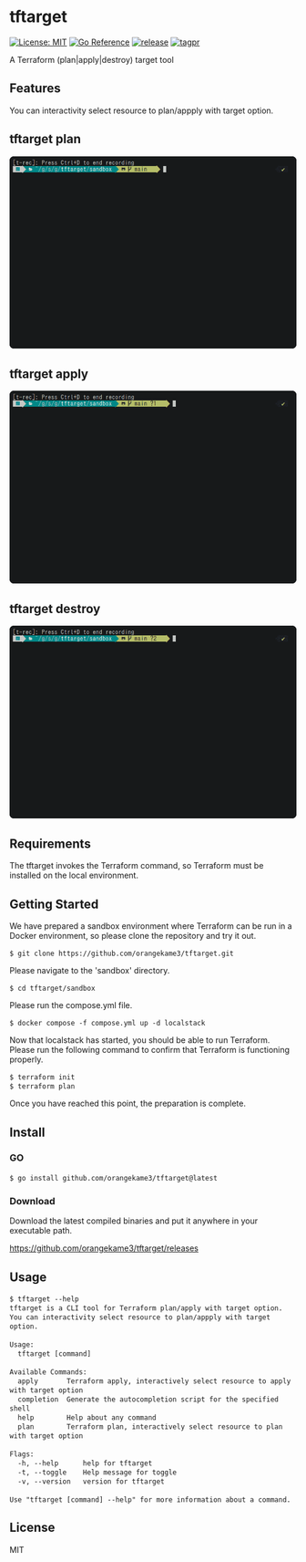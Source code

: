 # tftarget
[![License: MIT](https://img.shields.io/badge/License-MIT-yellow.svg)](https://opensource.org/licenses/MIT)
[![Go Reference](https://pkg.go.dev/badge/github.com/orangekame3/tftarget.svg)](https://pkg.go.dev/github.com/orangekame3/tftarget)
[![release](https://github.com/orangekame3/tftarget/actions/workflows/release.yml/badge.svg)](https://github.com/orangekame3/tftarget/actions/workflows/release.yml)
[![tagpr](https://github.com/orangekame3/tftarget/actions/workflows/tagpr.yml/badge.svg)](https://github.com/orangekame3/tftarget/actions/workflows/tagpr.yml)

A Terraform (plan|apply|destroy) target tool

## Features
You can interactivity select resource to plan/appply with target option. 

## tftarget plan
![tftarget-plan](./capture/tftarget-plan.gif)

## tftarget apply
![tftarget-apply](./capture/tftarget-apply.gif)

## tftarget destroy
![tftarget-destroy](./capture/tftarget-destroy.gif)

## Requirements
The tftarget invokes the Terraform command, so Terraform must be installed on the local environment.

## Getting Started
We have prepared a sandbox environment where Terraform can be run in a Docker environment, so please clone the repository and try it out.

```shell
$ git clone https://github.com/orangekame3/tftarget.git
```

Please navigate to the 'sandbox' directory.

```shell
$ cd tftarget/sandbox
```


Please run the compose.yml file.

```shell
$ docker compose -f compose.yml up -d localstack
```

Now that localstack has started, you should be able to run Terraform.  
Please run the following command to confirm that Terraform is functioning properly.

```shell
$ terraform init
$ terraform plan
```

Once you have reached this point, the preparation is complete.

## Install

### GO

```shell
$ go install github.com/orangekame3/tftarget@latest
```

### Download

Download the latest compiled binaries and put it anywhere in your executable path.

https://github.com/orangekame3/tftarget/releases

## Usage

```shell
$ tftarget --help
tftarget is a CLI tool for Terraform plan/apply with target option.
You can interactivity select resource to plan/appply with target option.

Usage:
  tftarget [command]

Available Commands:
  apply       Terraform apply, interactively select resource to apply with target option
  completion  Generate the autocompletion script for the specified shell
  help        Help about any command
  plan        Terraform plan, interactively select resource to plan with target option

Flags:
  -h, --help      help for tftarget
  -t, --toggle    Help message for toggle
  -v, --version   version for tftarget

Use "tftarget [command] --help" for more information about a command.
```

## License
MIT
